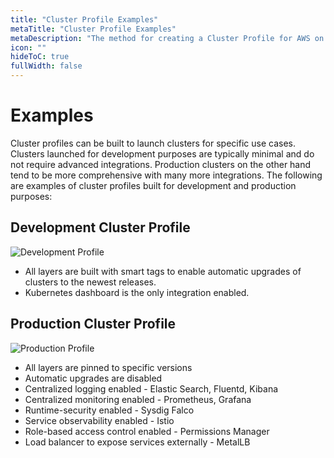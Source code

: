 ```yaml
---
title: "Cluster Profile Examples"
metaTitle: "Cluster Profile Examples"
metaDescription: "The method for creating a Cluster Profile for AWS on Spectro Cloud"
icon: ""
hideToC: true
fullWidth: false
---
```






# Examples

Cluster profiles can be built to launch clusters for specific use cases. Clusters launched for development purposes are typically minimal and do not require advanced integrations. Production clusters on the other hand tend to be more comprehensive with many more integrations. The following are examples of cluster profiles built for development and production purposes:

<Tabs>

<TabItem value="Development" label="dev_cp">

## Development Cluster Profile

![Development Profile](/assets/docs/images/development.png)

* All layers are built with smart tags to enable automatic upgrades of clusters to the newest releases.
* Kubernetes dashboard is the only integration enabled.

</TabItem>

<TabItem value="Production" label="prod_cp">

## Production Cluster Profile

![Production Profile](/assets/docs/images/production.png)

* All layers are pinned to specific versions
* Automatic upgrades are disabled
* Centralized logging enabled - Elastic Search, Fluentd, Kibana
* Centralized monitoring enabled - Prometheus, Grafana
* Runtime-security enabled - Sysdig Falco
* Service observability enabled -  Istio
* Role-based access control enabled - Permissions Manager
* Load balancer to expose services externally - MetalLB

</TabItem>

</Tabs>
